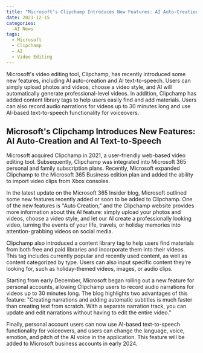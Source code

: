 ```yaml
---
title: "Microsoft's Clipchamp Introduces New Features: AI Auto-Creation and AI Text-to-Speech!"
date: 2023-12-15
categories:
  -AI News
tags:
  - Microsoft
  - Clipchamp
  - AI
  - Video Editing
---
```


Microsoft's video editing tool, Clipchamp, has recently introduced some new features, including AI auto-creation and AI text-to-speech. Users can simply upload photos and videos, choose a video style, and AI will automatically generate professional-level videos. In addition, Clipchamp has added content library tags to help users easily find and add materials. Users can also record audio narrations for videos up to 30 minutes long and use AI-based text-to-speech functionality for voiceovers.

## Microsoft's Clipchamp Introduces New Features: AI Auto-Creation and AI Text-to-Speech

Microsoft acquired Clipchamp in 2021, a user-friendly web-based video editing tool. Subsequently, Clipchamp was integrated into Microsoft 365 personal and family subscription plans. Recently, Microsoft expanded Clipchamp to the Microsoft 365 Business edition plan and added the ability to import video clips from Xbox consoles.

In the latest update on the Microsoft 365 Insider blog, Microsoft outlined some new features recently added or soon to be added to Clipchamp. One of the new features is "Auto Creation," and the Clipchamp website provides more information about this AI feature: simply upload your photos and videos, choose a video style, and let our AI create a professionally looking video, turning the events of your life, travels, or holiday memories into attention-grabbing videos on social media.

Clipchamp also introduced a content library tag to help users find materials from both free and paid libraries and incorporate them into their videos. This tag includes currently popular and recently used content, as well as content categorized by type. Users can also input specific content they're looking for, such as holiday-themed videos, images, or audio clips.

Starting from early December, Microsoft began rolling out a new feature for personal accounts, allowing Clipchamp users to record audio narrations for videos up to 30 minutes long. The blog highlights two advantages of this feature: "Creating narrations and adding automatic subtitles is much faster than creating text from scratch. With a separate narration track, you can update and edit narrations without having to edit the entire video."

Finally, personal account users can now use AI-based text-to-speech functionality for voiceovers, and users can change the language, voice, emotion, and pitch of the AI voice in the application. This feature will be added to Microsoft business accounts in early 2024.
